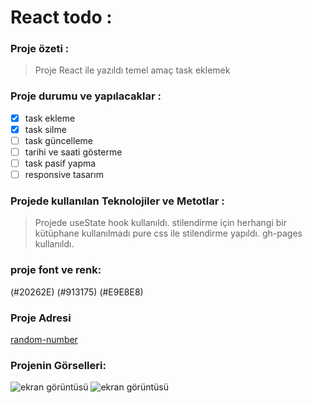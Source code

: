 # React todo :

### Proje özeti :

> Proje React ile yazıldı temel amaç task eklemek

### Proje durumu ve yapılacaklar :

- [x] task ekleme
- [x] task silme
- [ ] task güncelleme
- [ ] tarihi ve saati gösterme
- [ ] task pasif yapma
- [ ] responsive tasarım

### Projede kullanılan Teknolojiler ve Metotlar :

> Projede useState hook kullanıldı. stilendirme için herhangi bir kütüphane kullanılmadı pure css ile stilendirme yapıldı.
gh-pages kullanıldı.

### proje font ve renk:
(#20262E)
(#913175)
(#E9E8E8)

### Proje Adresi

[random-number](https://dogruvolkan.github.io/random-number)

### Projenin Görselleri:

![ekran görüntüsü]()
![ekran görüntüsü]()
